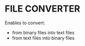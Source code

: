 # FILE CONVERTER

Enables to convert:
 - from binary files into text files
 - from text files into binary files

